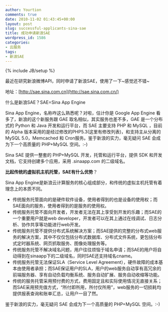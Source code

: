 ```yaml
---
author: Yourtion
comments: true
date: 2010-11-02 01:43:45+00:00
layout: post
slug: successful-applicants-sina-sae
title: 成功申请新浪SAE
wordpress_id: 1586
categories:
- 云服务
tags:
- 新浪SAE
---
```

{% include JB/setup %}

最近在研究新浪微博API，同时申请了新浪SAE，使用了一下~感觉还不错~

地址：[http://sae.sina.com.cn](http://sae.sina.com.cn/)

什么是新浪SAE？SAE=Sina App Engine

Sina App Engine，名称咋这么熟悉呢？对啦，估计你是 Google App Engine 看多了，新浪的这个新服务跟 GAE 取名相似，其实服务也差不多，GAE 是一个分布式的 Python 和 Java 开发和运行平台，而 SAE 主要支持 PHP 和 MySQL ，目前的 Alpha 版本采用的是经过修改的PHP5.3(这里有修改列表)，和支持主从分离的MySQL 5.0，Memcached 和 Cron服务。鉴于新浪的实力，毫无疑问 SAE 会成为下一个高质量的 PHP+MySQL 空间。:-)

Sina SAE 提供一整套的 PHP+MySQL 开发，托管和运行平台，提供 SDK 和开发文档，它支持创建多个应用，采用 .sinaapp.com 的二级域名。

**比起传统的虚拟机主机托管，SAE有什么优势**？

Sina App Engine是新浪云计算服务的核心组成部分，和传统的虚拟主机托管有着理念上的本质不同。

- 传统服务托管面向的是硬件软件设备，使用者得到的也是设备的使用权；而SAE面向的服务，使用者得到的是服务的使用权。
- 传统服务托管不面向开发者，开发者无法在其上享受到开发的乐趣；而SAE的一个重要用户就是web developer，开发者可以在其上通过在线调试、日志分析、协作共享等功能进行web开发。
- 传统服务托管不提供分布式系统解决方案；而SAE提供的完整的分布式web服务的解决方案，其中不仅仅包括分布式数据库、分布式文件系统，更包括分布式定时器系统、网页抓取服务、图像处理服务等。
- 传统服务托管不解决域名问题，用户往往烦恼于域名申请；而SAE的用户将自动得到在sinaapp下的二级域名，同时SAE还支持域名cname。
- 传统服务托管无法保证SLA（Service Level Agreement），硬件故障的成本基本由使用者承担；而SAE保证用户的SLA，用户的web服务自动享有高冗余的前端服务器、享有自动负载均衡系统、服务自动扩展、服务自动收缩等功能。
- 传统的服务托管采用预付费的方式，费用固定且和实际使用情况无直接关系；而SAE采用预充值方式，“所付即所用，所付仅所用”，web服务的一切损耗均提供报表查询和账单汇总，让用户一目了然。

鉴于新浪的实力，毫无疑问 SAE 会成为下一个高质量的 PHP+MySQL 空间。:-)
